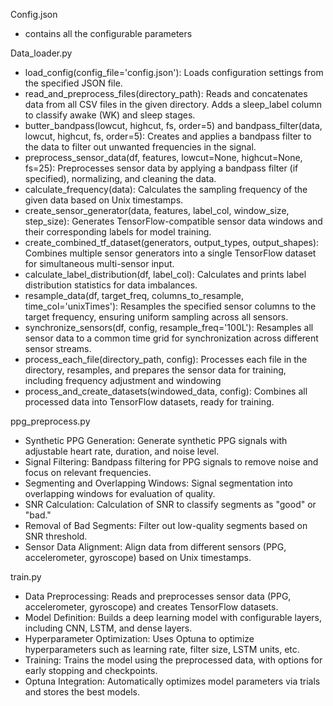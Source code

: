 Config.json
  - contains all the configurable parameters
    
Data_loader.py
  - load_config(config_file='config.json'): Loads configuration settings from the specified JSON file.
  - read_and_preprocess_files(directory_path): Reads and concatenates data from all CSV files in the given directory. Adds a sleep_label column to classify awake (WK) and sleep stages.
  - butter_bandpass(lowcut, highcut, fs, order=5) and bandpass_filter(data, lowcut, highcut, fs, order=5): Creates and applies a bandpass filter to the data to filter out unwanted frequencies in the signal.
  - preprocess_sensor_data(df, features, lowcut=None, highcut=None, fs=25): Preprocesses sensor data by applying a bandpass filter (if specified), normalizing, and cleaning the data.
  - calculate_frequency(data): Calculates the sampling frequency of the given data based on Unix timestamps.
  - create_sensor_generator(data, features, label_col, window_size, step_size): Generates TensorFlow-compatible sensor data windows and their corresponding labels for model training.
  - create_combined_tf_dataset(generators, output_types, output_shapes): Combines multiple sensor generators into a single TensorFlow dataset for simultaneous multi-sensor input.
  - calculate_label_distribution(df, label_col): Calculates and prints label distribution statistics for data imbalances.
  - resample_data(df, target_freq, columns_to_resample, time_col='unixTimes'): Resamples the specified sensor columns to the target frequency, ensuring uniform sampling across all sensors.
  - synchronize_sensors(df, config, resample_freq='100L'): Resamples all sensor data to a common time grid for synchronization across different sensor streams.
  - process_each_file(directory_path, config): Processes each file in the directory, resamples, and prepares the sensor data for training, including frequency adjustment and windowing
  - process_and_create_datasets(windowed_data, config): Combines all processed data into TensorFlow datasets, ready for training.

ppg_preprocess.py

  - Synthetic PPG Generation: Generate synthetic PPG signals with adjustable heart rate, duration, and noise level.
  - Signal Filtering: Bandpass filtering for PPG signals to remove noise and focus on relevant frequencies.
  - Segmenting and Overlapping Windows: Signal segmentation into overlapping windows for evaluation of quality.
  - SNR Calculation: Calculation of SNR to classify segments as "good" or "bad."
  - Removal of Bad Segments: Filter out low-quality segments based on SNR threshold.
  - Sensor Data Alignment: Align data from different sensors (PPG, accelerometer, gyroscope) based on Unix timestamps.

train.py
  - Data Preprocessing: Reads and preprocesses sensor data (PPG, accelerometer, gyroscope) and creates TensorFlow datasets.
  - Model Definition: Builds a deep learning model with configurable layers, including CNN, LSTM, and dense layers.
  - Hyperparameter Optimization: Uses Optuna to optimize hyperparameters such as learning rate, filter size, LSTM units, etc.
  - Training: Trains the model using the preprocessed data, with options for early stopping and checkpoints.
  - Optuna Integration: Automatically optimizes model parameters via trials and stores the best models.

  
 


    
